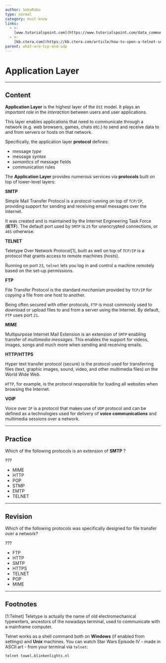 ```yaml
---
author: SebaRaba
type: normal
category: must-know
links:
  - >-
    [www.tutorialspoint.com](https://www.tutorialspoint.com/data_communication_computer_network/application_layer_introduction.htm){website}
  - >-
    [kb.ctera.com](https://kb.ctera.com/article/how-to-open-a-telnet-session-on-windows-7-or-windows-8-os-16.html){website}
parent: what-are-tcp-and-udp
---
```


# Application Layer


---

## Content

**Application Layer** is the highest layer of the `OSI` model. It plays an *important role* in the *interaction* between users and user applications.

This layer enables applications that need to communicate through a network (e.g. web browsers, games, chats etc.) to send and receive data to and from servers or hosts on that network.

Specifically, the application layer **protocol** defines:

- message *type*
- message *syntax*
- *semantics* of message fields
- communication rules

The **Application Layer** provides numerous services via **protocols** built on top of lower-level layers:

**SMTP**

Simple Mail Transfer Protocol is a protocol running on top of `TCP/IP`, providing support for sending and receiving email messages over the Internet.

It was created and is maintained by the Internet Engineering Task Force (**IETF**). The default port used by `SMTP` is `25` for unencrypted connections, or `465` otherwise.

**TELNET**

Teletype Over Network Protocol[1], built as well on top of `TCP/IP` is a protocol that grants access to remote machines (hosts).

Running on port `23`, `telnet` lets you log in and control a machine remotely based on the set-up permissions.

**FTP**

File Transfer Protocol is the standard *mechanism* provided by `TCP/IP` for *copying* a file from one host to another.

Being often secured with other protocols, `FTP` is most commonly used to download or upload files to and from a server using the Internet. By default, `FTP` uses port `21`.

**MIME**

Multipurpose Internet Mail Extension is an extension of `SMTP` enabling transfer of *multimedia messages*. This enables the support for videos, images, songs and much more when sending and receiving emails.

**HTTP/HTTPS**

Hyper text transfer protocol (secure) is the protocol used for transferring files (text, graphic images, sound, video, and other multimedia files) on the World Wide Web.

`HTTP`, for example, is the protocol responsible for loading all websites when browsing the Internet.

**VOIP**

Voice over `IP` is a protocol that makes use of `UDP` protocol and can be defined as a technologies used for delivery of **voice communications** and multimedia sessions over a network.


---

## Practice

Which of the following protocols is an extension of **SMTP** ?

???

- MIME
- HTTP
- POP
- STMP
- EMTP
- TELNET


---

## Revision

Which of the following protocols was specifically designed for file transfer over a network?

???

- FTP
- HTTP
- SMTP
- HTTPS
- TELNET
- POP
- MIME


---

## Footnotes

[1:Telnet]
Teletype is actually the name of old electromechanical typewriters, ancestors of the nowadays terminal, used to communicate with a mainframe computer.

Telnet works as a shell command both on **Windows** (if enabled from settings) and **Unix** machines.
You can watch Star Wars Episode IV - made in ASCII art - from your terminal via `telnet`:

```plain-text
telnet towel.blinkenlights.nl
```
 
